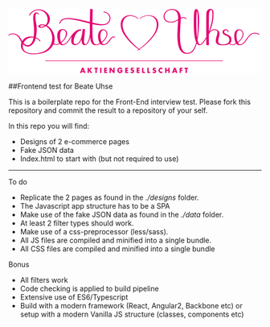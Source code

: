 ![Logo](img/logo/beate-uhse.png?raw=true "Logo")


##Frontend test for Beate Uhse

This is a boilerplate repo for the Front-End interview test. Please fork this repository and commit the result to a repository of your self.

In this repo you will find:

<ul>
    <li>Designs of 2 e-commerce pages</li>
    <li>Fake JSON data</li>
    <li>Index.html to start with (but not required to use)</li>
</ul>


<hr>

<dl>
  <dt>To do</dt>
  <ul>
      <li>Replicate the 2 pages as found in the <i>./designs</i> folder.</li>
      <li>The Javascript app structure has to be a SPA
      <li>Make use of the fake JSON data as found in the <i>./data</i> folder.</li>
      <li>At least 2 filter types should work.</li> 
      <li>Make use of a css-preprocessor (less/sass).</li> 
      <li>All JS files are compiled and minified into a single bundle.</li> 
      <li>All CSS files are compiled and minified into a single bundle</li>
  </ul>
</dl>

<dl>
  <dt>Bonus</dt>
  <ul>
      <li>All filters work</li>
      <li>Code checking is applied to build pipeline</li>
      <li>Extensive use of ES6/Typescript</li>
      <li>Build with a modern framework (React, Angular2, Backbone etc) or setup with a modern Vanilla JS structure (classes, components etc)</li>
 
  </ul>
</dl>

